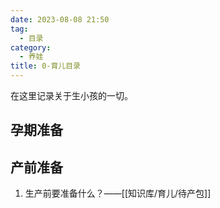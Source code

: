 ```yaml
---
date: 2023-08-08 21:50
tag:
  - 目录
category:
  - 养娃
title: 0-育儿目录
---
```


在这里记录关于生小孩的一切。

## 孕期准备

## 产前准备

1. 生产前要准备什么？——[[知识库/育儿/待产包]]
